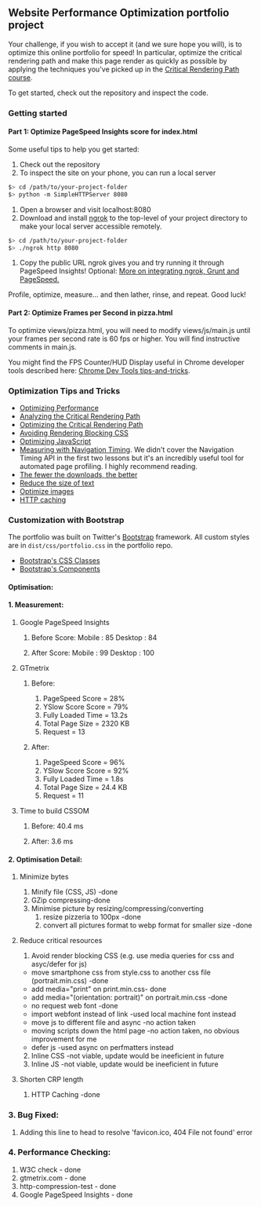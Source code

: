 ## Website Performance Optimization portfolio project

Your challenge, if you wish to accept it (and we sure hope you will), is to optimize this online portfolio for speed! In particular, optimize the critical rendering path and make this page render as quickly as possible by applying the techniques you've picked up in the [Critical Rendering Path course](https://www.udacity.com/course/ud884).

To get started, check out the repository and inspect the code.

### Getting started

#### Part 1: Optimize PageSpeed Insights score for index.html

Some useful tips to help you get started:

1. Check out the repository
1. To inspect the site on your phone, you can run a local server

  ```bash
  $> cd /path/to/your-project-folder
  $> python -m SimpleHTTPServer 8080
  ```

1. Open a browser and visit localhost:8080
1. Download and install [ngrok](https://ngrok.com/) to the top-level of your project directory to make your local server accessible remotely.

  ``` bash
  $> cd /path/to/your-project-folder
  $> ./ngrok http 8080
  ```

1. Copy the public URL ngrok gives you and try running it through PageSpeed Insights! Optional: [More on integrating ngrok, Grunt and PageSpeed.](http://www.jamescryer.com/2014/06/12/grunt-pagespeed-and-ngrok-locally-testing/)

Profile, optimize, measure... and then lather, rinse, and repeat. Good luck!

#### Part 2: Optimize Frames per Second in pizza.html

To optimize views/pizza.html, you will need to modify views/js/main.js until your frames per second rate is 60 fps or higher. You will find instructive comments in main.js. 

You might find the FPS Counter/HUD Display useful in Chrome developer tools described here: [Chrome Dev Tools tips-and-tricks](https://developer.chrome.com/devtools/docs/tips-and-tricks).

### Optimization Tips and Tricks
* [Optimizing Performance](https://developers.google.com/web/fundamentals/performance/ "web performance")
* [Analyzing the Critical Rendering Path](https://developers.google.com/web/fundamentals/performance/critical-rendering-path/analyzing-crp.html "analyzing crp")
* [Optimizing the Critical Rendering Path](https://developers.google.com/web/fundamentals/performance/critical-rendering-path/optimizing-critical-rendering-path.html "optimize the crp!")
* [Avoiding Rendering Blocking CSS](https://developers.google.com/web/fundamentals/performance/critical-rendering-path/render-blocking-css.html "render blocking css")
* [Optimizing JavaScript](https://developers.google.com/web/fundamentals/performance/critical-rendering-path/adding-interactivity-with-javascript.html "javascript")
* [Measuring with Navigation Timing](https://developers.google.com/web/fundamentals/performance/critical-rendering-path/measure-crp.html "nav timing api"). We didn't cover the Navigation Timing API in the first two lessons but it's an incredibly useful tool for automated page profiling. I highly recommend reading.
* <a href="https://developers.google.com/web/fundamentals/performance/optimizing-content-efficiency/eliminate-downloads.html">The fewer the downloads, the better</a>
* <a href="https://developers.google.com/web/fundamentals/performance/optimizing-content-efficiency/optimize-encoding-and-transfer.html">Reduce the size of text</a>
* <a href="https://developers.google.com/web/fundamentals/performance/optimizing-content-efficiency/image-optimization.html">Optimize images</a>
* <a href="https://developers.google.com/web/fundamentals/performance/optimizing-content-efficiency/http-caching.html">HTTP caching</a>

### Customization with Bootstrap
The portfolio was built on Twitter's <a href="http://getbootstrap.com/">Bootstrap</a> framework. All custom styles are in `dist/css/portfolio.css` in the portfolio repo.

* <a href="http://getbootstrap.com/css/">Bootstrap's CSS Classes</a>
* <a href="http://getbootstrap.com/components/">Bootstrap's Components</a>



#### Optimisation:
#### 1. Measurement:
1) Google PageSpeed Insights

    1. Before Score:
        Mobile  :   85
        Desktop :   84

    2. After Score:
        Mobile  :   99
        Desktop :   100

2) GTmetrix
    1. Before:
        1. PageSpeed Score      =   28%
        2. YSlow Score Score    =   79%
        3. Fully Loaded Time    =   13.2s
        4. Total Page Size      =   2320 KB
        5. Request              =   13

    2. After:
        1. PageSpeed Score      =   96%
        2. YSlow Score Score    =   92%
        3. Fully Loaded Time    =   1.8s
        4. Total Page Size      =   24.4 KB
        5. Request              =   11

3) Time to build CSSOM
    1. Before:
        40.4 ms

    2. After:
        3.6 ms

#### 2. Optimisation Detail:
1) Minimize bytes
    1) Minify file (CSS, JS) -done
    2) GZip compressing-done
    3) Minimise picture by resizing/compressing/converting 
        1) resize pizzeria to 100px -done
        2) convert all pictures format to webp format for smaller size -done

2) Reduce critical resources
    1) Avoid render blocking CSS (e.g. use media queries for css and asyc/defer for js)
    - move smartphone css from style.css to another css file (portrait.min.css) -done
    - add media="print" on print.min.css- done
    - add media="(orientation: portrait)" on portrait.min.css -done
    - no request web font -done
    - import webfont instead of link -used local machine font instead
    - move js to different file and async -no action taken
    - moving scripts down the html page -no action taken, no obvious improvement for me
    - defer js -used async on perfmatters instead
    2) Inline CSS -not viable, update would be ineeficient in future
    3) Inline JS -not viable, update would be ineeficient in future

3) Shorten CRP length
    1) HTTP Caching -done

### 3. Bug Fixed:
1. Adding this line <!-- <link rel="shortcut icon" href="#"> --> to head to resolve 'favicon.ico, 404 File not found' error

### 4. Performance Checking:
1. W3C check                    - done
2. gtmetrix.com                 - done
3. http-compression-test        - done
4. Google PageSpeed Insights    - done


